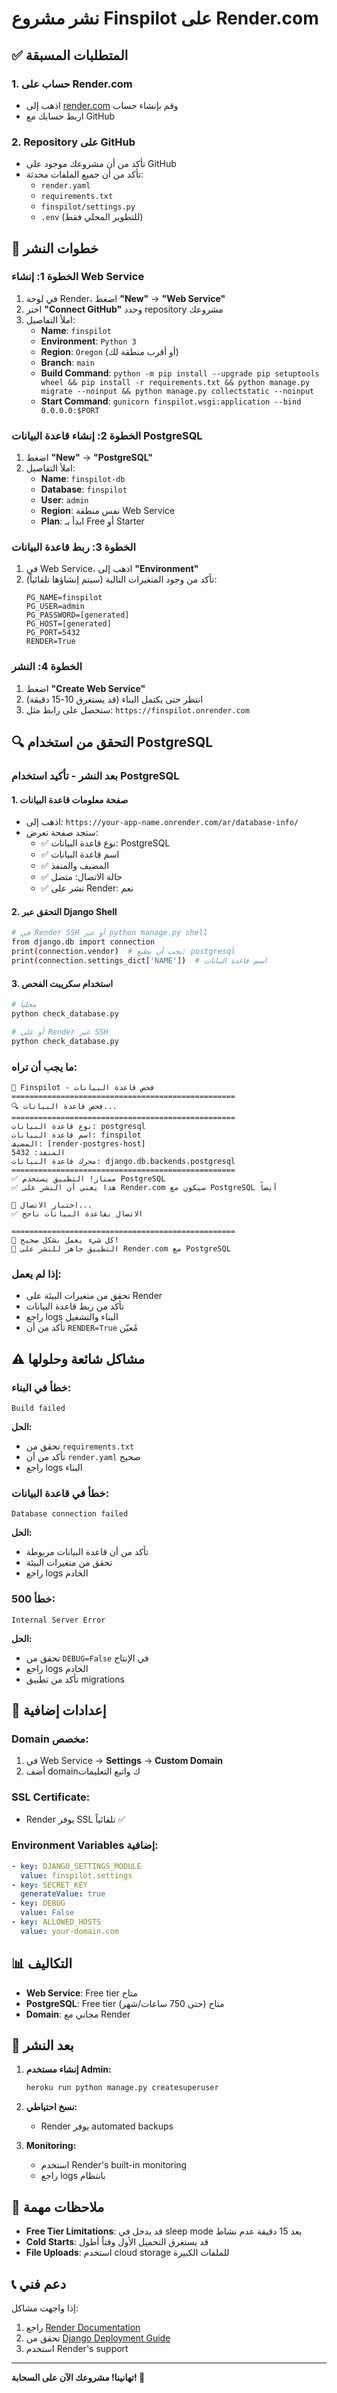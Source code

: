 # نشر مشروع Finspilot على Render.com

## ✅ **المتطلبات المسبقة**

### 1. **حساب على Render.com**
- اذهب إلى [render.com](https://render.com) وقم بإنشاء حساب
- اربط حسابك مع GitHub

### 2. **Repository على GitHub**
- تأكد من أن مشروعك موجود على GitHub
- تأكد من أن جميع الملفات محدثة:
  - `render.yaml`
  - `requirements.txt`
  - `finspilot/settings.py`
  - `.env` (للتطوير المحلي فقط)

## 🚀 **خطوات النشر**

### **الخطوة 1: إنشاء Web Service**
1. في لوحة Render، اضغط **"New"** → **"Web Service"**
2. اختر **"Connect GitHub"** وحدد repository مشروعك
3. املأ التفاصيل:
   - **Name**: `finspilot`
   - **Environment**: `Python 3`
   - **Region**: `Oregon` (أو أقرب منطقة لك)
   - **Branch**: `main`
   - **Build Command**: `python -m pip install --upgrade pip setuptools wheel && pip install -r requirements.txt && python manage.py migrate --noinput && python manage.py collectstatic --noinput`
   - **Start Command**: `gunicorn finspilot.wsgi:application --bind 0.0.0.0:$PORT`

### **الخطوة 2: إنشاء قاعدة البيانات PostgreSQL**
1. اضغط **"New"** → **"PostgreSQL"**
2. املأ التفاصيل:
   - **Name**: `finspilot-db`
   - **Database**: `finspilot`
   - **User**: `admin`
   - **Region**: نفس منطقة Web Service
   - **Plan**: ابدأ بـ Free أو Starter

### **الخطوة 3: ربط قاعدة البيانات**
1. في Web Service، اذهب إلى **"Environment"**
2. تأكد من وجود المتغيرات التالية (سيتم إنشاؤها تلقائياً):
   ```
   PG_NAME=finspilot
   PG_USER=admin
   PG_PASSWORD=[generated]
   PG_HOST=[generated]
   PG_PORT=5432
   RENDER=True
   ```

### **الخطوة 4: النشر**
1. اضغط **"Create Web Service"**
2. انتظر حتى يكتمل البناء (قد يستغرق 10-15 دقيقة)
3. ستحصل على رابط مثل: `https://finspilot.onrender.com`

## 🔍 **التحقق من استخدام PostgreSQL**

### **بعد النشر - تأكيد استخدام PostgreSQL**

#### **1. صفحة معلومات قاعدة البيانات**
- اذهب إلى: `https://your-app-name.onrender.com/ar/database-info/`
- ستجد صفحة تعرض:
  - ✅ نوع قاعدة البيانات: PostgreSQL
  - ✅ اسم قاعدة البيانات
  - ✅ المضيف والمنفذ
  - ✅ حالة الاتصال: متصل
  - ✅ نشر على Render: نعم

#### **2. التحقق عبر Django Shell**
```bash
# في Render SSH أو عبر python manage.py shell
from django.db import connection
print(connection.vendor)  # يجب أن يطبع: postgresql
print(connection.settings_dict['NAME'])  # اسم قاعدة البيانات
```

#### **3. استخدام سكريبت الفحص**
```bash
# محلياً
python check_database.py

# أو على Render عبر SSH
python check_database.py
```

### **ما يجب أن تراه:**
```
🚀 Finspilot - فحص قاعدة البيانات
==================================================
🔍 فحص قاعدة البيانات...
==================================================
نوع قاعدة البيانات: postgresql
اسم قاعدة البيانات: finspilot
المضيف: [render-postgres-host]
المنفذ: 5432
محرك قاعدة البيانات: django.db.backends.postgresql
==================================================
✅ ممتاز! التطبيق يستخدم PostgreSQL
✅ هذا يعني أن النشر على Render.com سيكون مع PostgreSQL أيضاً

🔗 اختبار الاتصال...
✅ الاتصال بقاعدة البيانات ناجح

==================================================
🎉 كل شيء يعمل بشكل صحيح!
🎉 التطبيق جاهز للنشر على Render.com مع PostgreSQL
```

### **إذا لم يعمل:**
- تحقق من متغيرات البيئة على Render
- تأكد من ربط قاعدة البيانات
- راجع logs البناء والتشغيل
- تأكد من أن `RENDER=True` مُعيّن

## ⚠️ **مشاكل شائعة وحلولها**

### **خطأ في البناء:**
```
Build failed
```
**الحل:**
- تحقق من `requirements.txt`
- تأكد من أن `render.yaml` صحيح
- راجع logs البناء

### **خطأ في قاعدة البيانات:**
```
Database connection failed
```
**الحل:**
- تأكد من أن قاعدة البيانات مربوطة
- تحقق من متغيرات البيئة
- راجع logs الخادم

### **خطأ 500:**
```
Internal Server Error
```
**الحل:**
- تحقق من `DEBUG=False` في الإنتاج
- راجع logs الخادم
- تأكد من تطبيق migrations

## 🔧 **إعدادات إضافية**

### **Domain مخصص:**
1. في Web Service → **Settings** → **Custom Domain**
2. أضف domainك واتبع التعليمات

### **SSL Certificate:**
- Render يوفر SSL تلقائياً ✅

### **Environment Variables إضافية:**
```yaml
- key: DJANGO_SETTINGS_MODULE
  value: finspilot.settings
- key: SECRET_KEY
  generateValue: true
- key: DEBUG
  value: False
- key: ALLOWED_HOSTS
  value: your-domain.com
```

## 📊 **التكاليف**

- **Web Service**: Free tier متاح
- **PostgreSQL**: Free tier متاح (حتى 750 ساعات/شهر)
- **Domain**: مجاني مع Render

## 🎯 **بعد النشر**

1. **إنشاء مستخدم Admin:**
   ```bash
   heroku run python manage.py createsuperuser
   ```

2. **نسخ احتياطي:**
   - Render يوفر automated backups

3. **Monitoring:**
   - استخدم Render's built-in monitoring
   - راجع logs بانتظام

## 🚨 **ملاحظات مهمة**

- **Free Tier Limitations**: قد يدخل في sleep mode بعد 15 دقيقة عدم نشاط
- **Cold Starts**: قد يستغرق التحميل الأول وقتاً أطول
- **File Uploads**: استخدم cloud storage للملفات الكبيرة

## 📞 **دعم فني**

إذا واجهت مشاكل:
1. راجع [Render Documentation](https://docs.render.com)
2. تحقق من [Django Deployment Guide](https://docs.djangoproject.com/en/stable/howto/deployment/)
3. استخدم Render's support

---

**تهانينا! مشروعك الآن على السحابة! 🎉**